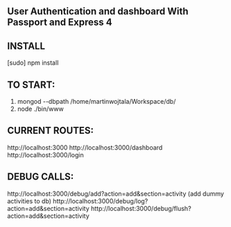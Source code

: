 ## User Authentication and dashboard With Passport and Express 4

## INSTALL
[sudo] npm install

## TO START:
1. mongod --dbpath /home/martinwojtala/Workspace/db/
2. node ./bin/www

## CURRENT ROUTES:
http://localhost:3000
http://localhost:3000/dashboard
http://localhost:3000/login

## DEBUG CALLS:
http://localhost:3000/debug/add?action=add&section=activity (add dummy activities to db)
http://localhost:3000/debug/log?action=add&section=activity
http://localhost:3000/debug/flush?action=add&section=activity
